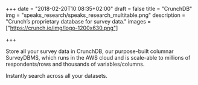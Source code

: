 +++
date = "2018-02-20T10:08:35+02:00"
draft = false
title = "CrunchDB"
img = "speaks_research/speaks_research_multitable.png"
description = "Crunch’s proprietary database for survey data."
images = ["https://crunch.io/img/logo-1200x630.png"]


+++

Store all your survey data in CrunchDB, our purpose-built columnar SurveyDBMS, which runs in the AWS cloud and is scale-able to millions of respondents/rows and thousands of variables/columns.

Instantly search across all your datasets.
